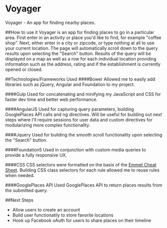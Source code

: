# Voyager
Voyager - An app for finding nearby places.

##How to use it
Voyager is an app for finding places to go in a particular area. First enter in an activity or place you'd like to find, for example "coffee shop". Next, either enter in a city or zipcode, or type nothing at all to use your current location. The page will automatically scroll down to the query results upon selecting the "Search" button. Results of the query will be displayed on a map as well as a row for each individual location providing information such as the address, rating and if the establishment is currently opened or closed.

##Technologies/Frameworks Used
####Bower
Allowed me to easily add libraries such as jQuery, Angular and Foundation to my project.

####Gulp
Used for concatenating and minifying my JavaScript and CSS for faster dev time and better web performance.

####AngularJS
Used for capturing query parameters, building GooglePlaces API calls and ng directives. Will be useful for building out next steps where I'll require sessions for user data and custom directives for modularizing more complex functionality.

####Jquery
Used for building the smooth scroll functionality upon selecting the "Search" button.

####Foundation5
Used in conjunction with custom media queries to provide a fully responsive UX.

####CSS
CSS selectors were formatted on the basis of the [Emmet Cheat Sheet](http://docs.emmet.io/cheat-sheet/). Building CSS class selectors for each rule allowed me to reuse rules when needed.

####GooglePlaces API
Used GooglePlaces API to return places results from the submitted query.

##Next Steps
* Allow users to create an account
* Build user functionatily to store favorite locations
* Hook up Facebook oAuth for users to share places on their timeline


